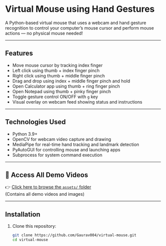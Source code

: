 # Virtual Mouse using Hand Gestures

A Python-based virtual mouse that uses a webcam and hand gesture recognition to control your computer’s mouse cursor and perform mouse actions — no physical mouse needed!

---

## Features

- Move mouse cursor by tracking index finger
- Left click using thumb + index finger pinch
- Right click using thumb + middle finger pinch
- Drag and drop using index + middle finger pinch and hold
- Open Calculator app using thumb + ring finger pinch
- Open Notepad using thumb + pinky finger pinch
- Toggle gesture control ON/OFF with `g` key
- Visual overlay on webcam feed showing status and instructions

---

## Technologies Used

- Python 3.9+
- OpenCV for webcam video capture and drawing
- MediaPipe for real-time hand tracking and landmark detection
- PyAutoGUI for controlling mouse and launching apps
- Subprocess for system command execution

---

## 📁 Access All Demo Videos

👉 [Click here to browse the `assets/` folder](https://github.com/004Gaurav/virtual-mouse/tree/main/assets)  
(Contains all demo videos and images)

---

## Installation

1. Clone this repository:

   ```bash
   git clone https://github.com/Gaurav004/virtual-mouse.git
   cd virtual-mouse

